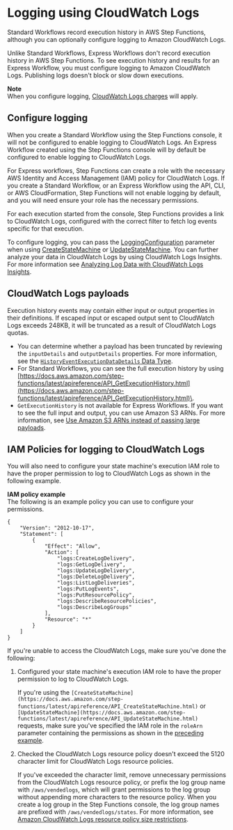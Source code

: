 # Logging using CloudWatch Logs<a name="cw-logs"></a>

Standard Workflows record execution history in AWS Step Functions, although you can optionally configure logging to Amazon CloudWatch Logs\.

Unlike Standard Workflows, Express Workflows don't record execution history in AWS Step Functions\. To see execution history and results for an Express Workflow, you must configure logging to Amazon CloudWatch Logs\. Publishing logs doesn't block or slow down executions\.

**Note**  
When you configure logging, [CloudWatch Logs charges](http://aws.amazon.com/cloudwatch/pricing) will apply\.

## Configure logging<a name="monitoring-logging-configure"></a>

When you create a Standard Workflow using the Step Functions console, it will not be configured to enable logging to CloudWatch Logs\. An Express Workflow created using the Step Functions console will by default be configured to enable logging to CloudWatch Logs\. 

For Express workflows, Step Functions can create a role with the necessary AWS Identity and Access Management \(IAM\) policy for CloudWatch Logs\. If you create a Standard Workflow, or an Express Workflow using the API, CLI, or AWS CloudFormation, Step Functions will not enable logging by default, and you will need ensure your role has the necessary permissions\.

For each execution started from the console, Step Functions provides a link to CloudWatch Logs, configured with the correct filter to fetch log events specific for that execution\. 

To configure logging, you can pass the [LoggingConfiguration](https://docs.aws.amazon.com/step-functions/latest/apireference/API_LoggingConfiguration.html) parameter when using [CreateStateMachine](https://docs.aws.amazon.com/step-functions/latest/apireference/API_CreateStateMachine.html) or [UpdateStateMachine](https://docs.aws.amazon.com/step-functions/latest/apireference/API_UpdateStateMachine.html)\. You can further analyze your data in CloudWatch Logs by using CloudWatch Logs Insights\. For more information see [Analyzing Log Data with CloudWatch Logs Insights](https://docs.aws.amazon.com/AmazonCloudWatch/latest/logs/AnalyzingLogData.html)\.

## CloudWatch Logs payloads<a name="cloudwatch-payload"></a>

Execution history events may contain either input or output properties in their definitions\.  If escaped input or escaped output sent to CloudWatch Logs exceeds 248KB, it will be truncated as a result of CloudWatch Logs quotas\.
+  You can determine whether a payload has been truncated by reviewing the `inputDetails` and `outputDetails` properties\. For more information, see the [`HistoryEventExecutionDataDetails` Data Type](https://docs.aws.amazon.com/step-functions/latest/apireference/API_HistoryEventExecutionDataDetails.html)\. 
+  For Standard Workflows, you can see the full execution history by using [https://docs.aws.amazon.com/step-functions/latest/apireference/API_GetExecutionHistory.html](https://docs.aws.amazon.com/step-functions/latest/apireference/API_GetExecutionHistory.html)\. 
+  `GetExecutionHistory` is not available for Express Workflows\. If you want to see the full input and output, you can use Amazon S3 ARNs\. For more information, see [Use Amazon S3 ARNs instead of passing large payloads](avoid-exec-failures.md)\. 

## IAM Policies for logging to CloudWatch Logs<a name="cloudwatch-iam-policy"></a>

You will also need to configure your state machine's execution IAM role to have the proper permission to log to CloudWatch Logs as shown in the following example\.

**IAM policy example**  
The following is an example policy you can use to configure your permissions\.

```
{
    "Version": "2012-10-17",
    "Statement": [
        {
            "Effect": "Allow",
            "Action": [
                "logs:CreateLogDelivery",
                "logs:GetLogDelivery",
                "logs:UpdateLogDelivery",
                "logs:DeleteLogDelivery",
                "logs:ListLogDeliveries",
                "logs:PutLogEvents",
                "logs:PutResourcePolicy",
                "logs:DescribeResourcePolicies",
                "logs:DescribeLogGroups"
            ],
            "Resource": "*"
        }
    ]
}
```

If you're unable to access the CloudWatch Logs, make sure you've done the following:

1. Configured your state machine's execution IAM role to have the proper permission to log to CloudWatch Logs\.

   If you're using the `[CreateStateMachine](https://docs.aws.amazon.com/step-functions/latest/apireference/API_CreateStateMachine.html)` or `[UpdateStateMachine](https://docs.aws.amazon.com/step-functions/latest/apireference/API_UpdateStateMachine.html)` requests, make sure you've specified the IAM role in the `roleArn` parameter containing the permissions as shown in the [preceding example](#iam-policy-eg-for-cwl)\.

1. Checked the CloudWatch Logs resource policy doesn't exceed the 5120 character limit for CloudWatch Logs resource policies\.

   If you've exceeded the character limit, remove unnecessary permissions from the CloudWatch Logs resource policy, or prefix the log group name with `/aws/vendedlogs`, which will grant permissions to the log group without appending more characters to the resource policy\. When you create a log group in the Step Functions console, the log group names are prefixed with `/aws/vendedlogs/states`\. For more information, see [Amazon CloudWatch Logs resource policy size restrictions](bp-cwl.md)\.
